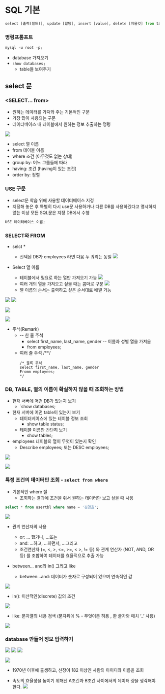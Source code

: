 # SQL 기본 
```python
select [출력(필드)], update [할당], insert [value], delete [지울것] from table명 [where];
```


### 명령프롬프트
```python
mysql -u root -p;
```
- database 가져오기
- `show databases;`
  - table들 보여주기


## select 문
### <SELECT... from>
- 원하는 데이터를 가져와 주는 기본적인 구문 
- 가장 많이 사용되는 구문
- 데이터베이스 내 테이블에서 원하는 정보 추출하는 명령 

![](2022-08-23-10-14-57.png)
- select 열 이름
- from 테이블 이름
- where 조건 (아무것도 없는 상태)
- group by: 어느 그룹들에 따라 
- having: 조건 (having이 있는 조건)
- order by: 정렬  










### USE 구문 
- select문 학습 위해 사용할 데이터베이스 지정
- 지정해 놓은 후 특별히 다시 use문 사용하거나 다른 DB를 사용하겠다고 명시하지 않는 이상 모든 SQL문은 지정 DB에서 수행 
```python
USE 데이터베이스_이름;
```

### SELECT와 FROM
- selct *
  - 선택된 DB가 employees 라면 다음 두 쿼리는 동일 
    ![](2022-08-23-10-23-30.png)

- Select 열 이름
  - 테이블에서 필요로 하는 열만 가져오기 가능 
    ![](2022-08-23-10-24-40.png)
  - 여러 개의 열을 가져오고 싶을 때는 콤마로 구분
    ![](2022-08-23-10-24-52.png)
  - 열 이름의 순서는 출력하고 싶은 순서대로 배열 가능 

![](2022-08-23-10-30-58.png)
![](2022-08-23-10-32-50.png)

![](2022-08-23-13-23-57.png)

![](2022-08-23-13-26-06.png)

















































- 주석(Remark)
  + -- 한 줄 주석
    + select first_name, last_name, gender -- 이름과 성별 열을 가져옴
    + from employees;
  + 여러 줄 주석 /**/
    ```
    /* 블록 주석
    select first_name, last_name, gender
    Fromm employees;
    */

### DB, TABLE, 열의 이름이 확실하지 않을 때 조회하는 방법 
- 현재 서버에 어떤 DB가 있는지 보기
  - `show databases;
- 현재 서버에 어떤 table이 있는지 보기
  - 데이터베이스에 있는 테이블 정보 조회
    - show table status;
  - 테이블 이름만 간단히 보기
    - show tables;
- employees 테이블의 열이 무엇이 있는지 확인
  - Describe employees; 또는 DESC employees;

![](2022-08-23-13-34-57.png)

![](2022-08-23-14-19-36.png)
### 특정 조건의 데이터만 조회 - `select from where`

- 기본적인 where 절 
  - 조회하는 결과에 조건을 줘서 원하는 데이터만 보고 싶을 때 사용 
```sql
select * from usertbl where name = '김경호';
```

![](2022-08-23-14-22-06.png)

- 관계 연산자의 사용
  - or: ... 했거나, ...또는
  - and: ...하고, ...하면서, ...그리고
  - 조건연산자 (=, <, >, <=, >=, < >, != 등) 와 관계 연산자 (NOT, AND, OR 등) 를 조합하여 데이터를 효율적으로 추출 가능

- between... and와 in() 그리고 like
  - between...and: 데이터가 숫자로 구성되어 있으며 연속적인 값

![](2022-08-23-15-50-08.png)

  - in(): 이산적인(discrete) 값의 조건

![](2022-08-23-15-50-27.png)

  - like: 문자열의 내용 검색 (문자뒤에 % - 무엇이든 허용 , 한 글자와 매치 ‘_’ 사용)
  
![](2022-08-23-15-51-57.png)


### database 만들어 정보 입력하기 

![](2022-08-23-15-12-50.png)
![](2022-08-23-15-13-11.png)
![](2022-08-23-15-14-44.png)

![](2022-08-23-15-17-21.png)
- 1970년 이후에 출생하고, 신장이 182 이상인 사람의 아이디와 이름을 조회
  
- 속도의 효율성을 높이기 위해선 A조건과 B조건 사이에서의 데이터 량을 생각해야 한다. 
![](2022-08-23-15-34-11.png)